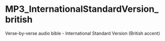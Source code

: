 # MP3_InternationalStandardVersion_british
Verse-by-verse audio bible - International Standard Version (British accent)
